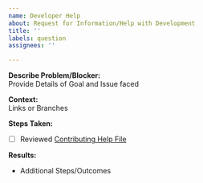 ```yaml
---
name: Developer Help
about: Request for Information/Help with Development
title: ''
labels: question
assignees: ''

---
```

**Describe Problem/Blocker:**  
Provide Details of Goal and Issue faced

**Context:**  
Links or Branches

**Steps Taken:**  
- [ ] Reviewed [Contributing Help File](../blob/master/CONTRIBUTING.md)

**Results:**  
- Additional Steps/Outcomes
